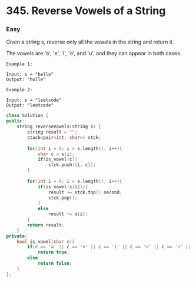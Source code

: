 # 345. Reverse Vowels of a String
### Easy

Given a string s, reverse only all the vowels in the string and return it.

The vowels are 'a', 'e', 'i', 'o', and 'u', and they can appear in both cases.


    Example 1:

    Input: s = "hello"
    Output: "holle"

    Example 2:

    Input: s = "leetcode"
    Output: "leotcede"

```cpp
class Solution {
public:
    string reverseVowels(string s) {
        string result = "";
        stack<pair<int, char>> stck;
        
        for(int i = 0; i < s.length(); i++){
            char c = s[i];
            if(is_vowel(c))
                stck.push({i, c});
        }
        
        for(int i = 0; i < s.length(); i++){
            if(is_vowel(s[i])){
                result += stck.top().second;
                stck.pop();
            }        
            else
                result += s[i];
        }
        return result;
    }
private:
    bool is_vowel(char c){
        if(c == 'a' || c == 'e' || c == 'i' || c == 'o' || c == 'u' || c == 'A' || c == 'E' || c == 'I' || c == 'O' || c == 'U' )
            return true;
        else 
            return false;
    }
};

```